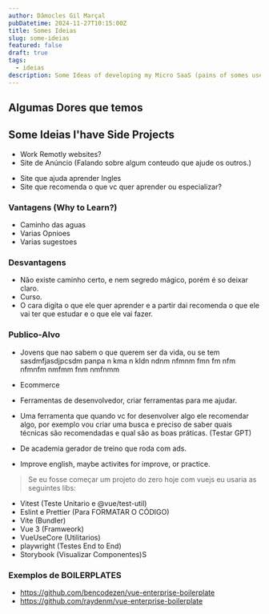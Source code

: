 ```yaml
---
author: Dâmocles Gil Marçal
pubDatetime: 2024-11-27T10:15:00Z
title: Somes Ideias
slug: some-ideias
featured: false
draft: true
tags:
  - ideias
description: Some Ideas of developing my Micro SaaS (pains of somes users)
---
```


## Algumas Dores que temos

## Some Ideias I'have Side Projects

- Work Remotly websites?
- Site de Anúncio (Falando sobre algum conteudo que ajude os outros.)
<!-- - Ecommerce -->
- Site que ajuda aprender Ingles
- Site que recomenda o que vc quer aprender ou especializar?

### Vantagens (Why to Learn?)

- Caminho das aguas
- Varias Opnioes
- Varias sugestoes

### Desvantagens

- Não existe caminho certo, e nem segredo mágico, porém é so deixar claro.
- Curso.
- O cara digita o que ele quer aprender e a partir dai recomenda o que ele vai ter que estudar e o que ele vai fazer.

### Publico-Alvo

- Jovens que nao sabem o que querem ser da vida, ou se tem sasdmfjasdjpcsdm panpa n kma n kldn ndnm nfmnm fmn fm nfm nfmnfm nmfmm fnm nmfnmm
- Ecommerce

- Ferramentas de desenvolvedor, criar ferramentas para me ajudar.

- Uma ferramenta que quando vc for desenvolver algo ele recomendar algo, por exemplo vou criar uma busca e preciso de saber quais técnicas são recomendadas e qual são as boas práticas. (Testar GPT)

- De academia gerador de treino que roda com ads.

- Improve english, maybe activites for improve, or practice.

> Se eu fosse começar um projeto do zero hoje com vuejs eu usaria as seguintes libs:

- Vitest (Teste Unitario e @vue/test-util)
- Eslint e Prettier (Para FORMATAR O CÓDIGO)
- Vite (Bundler)
- Vue 3 (Framweork)
- VueUseCore (Utilitarios)
- playwright (Testes End to End)
- Storybook (Visualizar Componentes)S

### Exemplos de BOILERPLATES

- https://github.com/bencodezen/vue-enterprise-boilerplate
- https://github.com/raydenm/vue-enterprise-boilerplate
